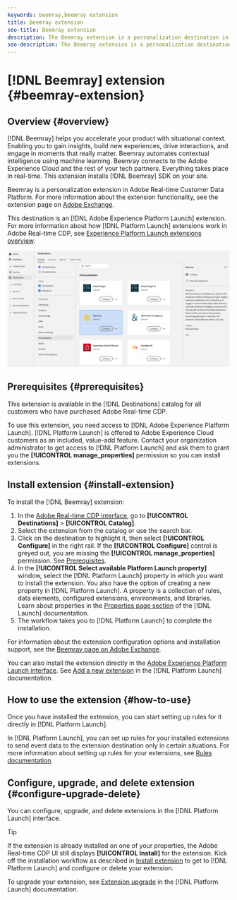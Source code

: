 ```yaml
---
keywords: beemray,beemray extension
title: Beemray extension
seo-title: Beemray extension
description: The Beemray extension is a personalization destination in Adobe Real-time Customer Data Platform. For more information about the extension functionality, see the extension page on Adobe Exchange.
seo-description: The Beemray extension is a personalization destination in Adobe Real-time Customer Data Platform. For more information about the extension functionality, see the extension page on Adobe Exchange.
---
```


# [!DNL Beemray] extension {#beemray-extension}

## Overview {#overview}

[!DNL Beemray] helps you accelerate your product with situational context. Enabling you to gain insights, build new experiences, drive interactions, and engage in moments that really matter. Beemray automates contextual intelligence using machine learning. Beemray connects to the Adobe Experience Cloud and the rest of your tech partners. Everything takes place in real-time. This extension installs [!DNL Beemray] SDK on your site.

Beemray is a personalization extension in Adobe Real-time Customer Data Platform. For more information about the extension functionality, see the extension page on [Adobe Exchange](https://exchange.adobe.com/experiencecloud.details.101063.beemray-human-context.html).

This destination is an [!DNL Adobe Experience Platform Launch] extension. For more information about how [!DNL Platform Launch] extensions work in Adobe Real-time CDP, see [Experience Platform Launch extensions overview](/help/rtcdp/destinations/experience-platform-launch-extensions.md).

![Beemray extension](assets/beemray-extension.png)

## Prerequisites {#prerequisites}

This extension is available in the [!DNL Destinations] catalog for all customers who have purchased Adobe Real-time CDP.

To use this extension, you need access to [!DNL Adobe Experience Platform Launch]. [!DNL Platform Launch] is offered to Adobe Experience Cloud customers as an included, value-add feature. Contact your organization administrator to get access to [!DNL Platform Launch] and ask them to grant you the **[!UICONTROL manage_properties]** permission so you can install extensions.

## Install extension {#install-extension}

To install the [!DNL Beemray] extension:

1. In the [Adobe Real-time CDP interface](http://platform.adobe.com/), go to **[!UICONTROL Destinations]** > **[!UICONTROL Catalog]**.
2. Select the extension from the catalog or use the search bar.
3. Click on the destination to highlight it, then select **[!UICONTROL Configure]** in the right rail. If the **[!UICONTROL Configure]** control is greyed out, you are missing the **[!UICONTROL manage_properties]** permission. See [Prerequisites](#prerequisites).
4. In the **[!UICONTROL Select available Platform Launch property]** window, select the [!DNL Platform Launch] property in which you want to install the extension. You also have the option of creating a new property in [!DNL Platform Launch]. A property is a collection of rules, data elements, configured extensions, environments, and libraries. Learn about properties in the [Properties page section](https://docs.adobe.com/content/help/en/launch/using/reference/admin/companies-and-properties.html#properties-page) of the [!DNL Launch] documentation.
5. The workflow takes you to [!DNL Platform Launch] to complete the installation. 

For information about the extension configuration options and installation support, see the [Beemray page on Adobe Exchange](https://exchange.adobe.com/experiencecloud.details.101063.beemray-human-context.html).

You can also install the extension directly in the [Adobe Experience Platform Launch interface](https://launch.adobe.com/). See [Add a new extension](https://docs.adobe.com/content/help/en/launch/using/reference/manage-resources/extensions/overview.html#add-a-new-extension) in the [!DNL Platform Launch] documentation.

## How to use the extension {#how-to-use}

Once you have installed the extension, you can start setting up rules for it directly in [!DNL Platform Launch].

In [!DNL Platform Launch], you can set up rules for your installed extensions to send event data to the extension destination only in certain situations. For more information about setting up rules for your extensions, see [Rules documentation](https://docs.adobe.com/help/en/launch/using/reference/manage-resources/rules.html).

## Configure, upgrade, and delete extension {#configure-upgrade-delete}

You can configure, upgrade, and delete extensions in the [!DNL Platform Launch] interface.

>[!TIP]
>
>If the extension is already installed on one of your properties, the Adobe Real-time CDP UI still displays **[!UICONTROL Install]** for the extension. Kick off the installation workflow as described in [Install extension](#install-extension) to get to [!DNL Platform Launch] and configure or delete your extension.

To upgrade your extension, see [Extension upgrade](https://docs.adobe.com/content/help/en/launch/using/reference/manage-resources/extensions/extension-upgrade.html) in the [!DNL Platform Launch] documentation.



